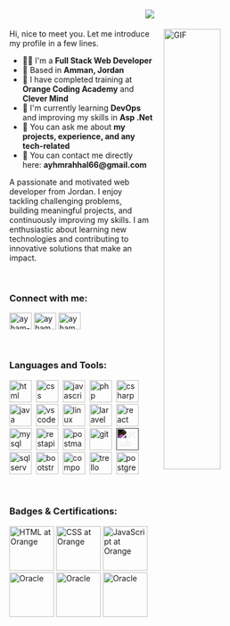 <h1 align="center">
  <img src="https://readme-typing-svg.herokuapp.com/?font=Tourney&center=true&color=00b2df&size=50&width=750&height=100&lines=Hi%20👋,%20I'm%20Ayhm%20Rahhal"/>
</h1>

<img align="right" alt="GIF" src="https://github.com/abhisheknaiidu/abhisheknaiidu/blob/master/code.gif?raw=true" width="45%" style="margin-left:20px;" />
<p width="45%">
Hi, nice to meet you. Let me introduce my profile in a few lines.
  <ul>
    <li>👨‍💻 I'm a <b>Full Stack Web Developer</b></li>
    <li>📍 Based in <b>Amman, Jordan</b></li>
    <li>🏢 I have completed training at <b>Orange Coding Academy</b> and <b>Clever Mind</b></li>
    <li>🌱 I'm currently learning <b>DevOps</b> and improving my skills in <b>Asp .Net</b></li>
    <li>💬 You can ask me about <b>my projects, experience, and any tech-related</b></li>
    <li>📮 You can contact me directly here: <b>ayhmrahhal66@gmail.com</b></li>
  </ul>
A passionate and motivated web developer from Jordan. I enjoy tackling challenging problems, building meaningful projects, and continuously improving my skills. I am enthusiastic about learning new technologies and contributing to innovative solutions that make an impact.
</p>
<br />


<h3 align="left">Connect with me:</h3>
<p align="left">
<a href="https://www.linkedin.com/in/ayhm-rahhal/" target="blank"><img align="center" src="https://raw.githubusercontent.com/rahuldkjain/github-profile-readme-generator/master/src/images/icons/Social/linked-in-alt.svg" alt="ayham-rahhal" height="30" width="40" /></a>
<a href="https://fb.com/ayham.rahhal" target="blank"><img align="center" src="https://raw.githubusercontent.com/rahuldkjain/github-profile-readme-generator/master/src/images/icons/Social/facebook.svg" alt="ayham.rahhal" height="30" width="40" /></a>
<a href="https://www.instagram.com/ayhmrahhal/" target="blank"><img align="center" src="https://raw.githubusercontent.com/rahuldkjain/github-profile-readme-generator/master/src/images/icons/Social/instagram.svg" alt="ayham.rahhal" height="30" width="40" /></a>
</p>
</br>

<h3 align="left">Languages and Tools:</h3>
<p align="left">
  <!-- HTML -->
  <img src="https://cdn.jsdelivr.net/gh/devicons/devicon/icons/html5/html5-original.svg" alt="html" width="40" height="40"/>&nbsp;
  <!-- CSS -->
  <img src="https://cdn.jsdelivr.net/gh/devicons/devicon/icons/css3/css3-original.svg" alt="css" width="40" height="40"/>&nbsp;
  <!-- JavaScript -->
  <img src="https://cdn.jsdelivr.net/gh/devicons/devicon/icons/javascript/javascript-original.svg" alt="javascript" width="40" height="40"/>&nbsp;
  <!-- PHP -->
  <img src="https://cdn.jsdelivr.net/gh/devicons/devicon/icons/php/php-original.svg" alt="php" width="40" height="40"/>&nbsp;
  <!-- C# -->
  <img src="https://cdn.jsdelivr.net/gh/devicons/devicon/icons/csharp/csharp-original.svg" alt="csharp" width="40" height="40"/>&nbsp;
  <!-- Java -->
  <img src="https://cdn.jsdelivr.net/gh/devicons/devicon/icons/java/java-original.svg" alt="java" width="40" height="40"/>&nbsp;
  <!-- VS Code -->
  <img src="https://cdn.jsdelivr.net/gh/devicons/devicon/icons/vscode/vscode-original.svg" alt="vscode" width="40" height="40"/>&nbsp;
  <!-- Linux -->
  <img src="https://cdn.jsdelivr.net/gh/devicons/devicon/icons/linux/linux-original.svg" alt="linux" width="40" height="40"/>&nbsp;
  <!-- Laravel -->
  <img src="https://cdn.jsdelivr.net/gh/devicons/devicon/icons/laravel/laravel-original.svg" alt="laravel" width="40" height="40"/>&nbsp;
  <!-- React -->
  <img src="https://cdn.jsdelivr.net/gh/devicons/devicon/icons/react/react-original.svg" alt="react" width="40" height="40"/>&nbsp;
  <!-- MySQL -->
  <img src="https://cdn.jsdelivr.net/gh/devicons/devicon/icons/mysql/mysql-original.svg" alt="mysql" width="40" height="40"/>&nbsp;
  <!-- RESTful APIs -->
  <img src="https://img.icons8.com/external-flat-juicy-fish/60/000000/external-api-coding-and-development-flat-flat-juicy-fish.png" alt="restapi" width="40" height="40"/>&nbsp;
  <!-- Postman -->
  <img src="https://www.vectorlogo.zone/logos/getpostman/getpostman-icon.svg" alt="postman" width="40" height="40"/>&nbsp;
  <!-- Git -->
  <img src="https://cdn.jsdelivr.net/gh/devicons/devicon/icons/git/git-original.svg" alt="git" width="40" height="40"/>&nbsp;
  <!-- GitHub -->
  <img src="https://cdn.jsdelivr.net/gh/devicons/devicon/icons/github/github-original.svg" alt="github" width="40" height="40" style="filter: invert(1);"/>
  <!-- SQL Server -->
  <img src="https://img.icons8.com/color/48/000000/microsoft-sql-server.png" alt="sqlserver" width="40" height="40"/>&nbsp;
  <!-- Bootstrap -->
  <img src="https://cdn.jsdelivr.net/gh/devicons/devicon/icons/bootstrap/bootstrap-original.svg" alt="bootstrap" width="40" height="40"/>&nbsp;
  <!-- Composer -->
  <img src="https://cdn.jsdelivr.net/gh/devicons/devicon/icons/composer/composer-original.svg" alt="composer" width="40" height="40"/>&nbsp;
  <!-- Trello -->
  <img src="https://cdn.jsdelivr.net/gh/devicons/devicon/icons/trello/trello-plain.svg" alt="trello" width="40" height="40"/>&nbsp;
  <!-- PostgreSQL -->
  <img src="https://cdn.jsdelivr.net/gh/devicons/devicon/icons/postgresql/postgresql-original.svg" alt="postgresql" width="40" height="40"/>&nbsp;
</p>
</br>
<h3 align="left">Badges & Certifications:</h3>
<p align="left">
    <img src="https://coursat.orange.jo/pluginfile.php/47/badges/badgeimage/16/f3" alt="HTML at Orange" width="80" height="80" style="transition: transform 0.3s;" onmouseover="this.style.transform='scale(1.5)'" onmouseout="this.style.transform='scale(1)'" />
    <img src="https://coursat.orange.jo/pluginfile.php/48/badges/badgeimage/4/f3" alt="CSS at Orange" width="80" height="80" style="transition: transform 0.3s;" onmouseover="this.style.transform='scale(1.5)'" onmouseout="this.style.transform='scale(1)'" />
    <img src="https://coursat.orange.jo/pluginfile.php/45/badges/badgeimage/12/f3" alt="JavaScript at Orange" width="80" height="80" style="transition: transform 0.3s;" onmouseover="this.style.transform='scale(1.5)'" onmouseout="this.style.transform='scale(1)'" />
    <img src="https://objectstorage.us-phoenix-1.oraclecloud.com/p/c3pofC7CHkSqKCRIe7q91rfgM9hXgQQW-GN-CtR9tbzkW4HIN0H02OJ8xwoeHPO_/n/axdnydvy8b2d/b/BCKMLPHXDEV_IMAGES/o/img/PROD/Learning-Path_badge_default.png" alt="Oracle" width="80" height="80" style="transition: transform 0.3s;" onmouseover="this.style.transform='scale(1.5)'" onmouseout="this.style.transform='scale(1)'" />
    <img src="https://us.v-cdn.net/6036969/uploads/badges/2H79LMFWMCH5.png" alt="Oracle" width="80" height="80" style="transition: transform 0.3s;" onmouseover="this.style.transform='scale(1.5)'" onmouseout="this.style.transform='scale(1)'" />
    <img src="https://us.v-cdn.net/6036969/uploads/badges/ZYQHPZW8YKLY.png" alt="Oracle" width="80" height="80" style="transition: transform 0.3s;" onmouseover="this.style.transform='scale(1.5)'" onmouseout="this.style.transform='scale(1)'" />
</p>




